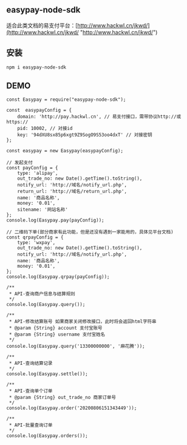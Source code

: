 ## easypay-node-sdk

适合此类文档的易支付平台：[http://www.hackwl.cn/jkwd/](http://www.hackwl.cn/jkwd/ "http://www.hackwl.cn/jkwd/")

## 安装

   `npm i easypay-node-sdk`
   
## DEMO
	
	const Easypay = require("easypay-node-sdk");
    
    const  easypayConfig = { 
        domain: 'http://pay.hackwl.cn', // 易支付接口，需带协议http://或https://
        pid: 10002, // 对接id
        key: '94dXU8sx85p6xgt9Z9SogO9S53oo4dxT' // 对接密钥
    };
    
    const easypay = new Easypay(easypayConfig);

    // 发起支付
    const payConfig = {
        type: 'alipay',
        out_trade_no: new Date().getTime().toString(),
        notify_url: 'http://域名/notify_url.php',
        return_url: 'http://域名/return_url.php',
        name: '商品名称',
        money: '0.01',
        sitename: '网站名称'
    };
    console.log(Easypay.pay(payConfig));
    
    // 二维码下单(部分商家有此功能，但是还没有遇到一家能用的，具体见平台文档)
    const qrpayConfig = {
        type: 'wxpay',
        out_trade_no: new Date().getTime().toString(),
        notify_url: 'http://域名/notify_url.php',
        name: '商品名称',
        money: '0.01',
    };
    console.log(Easypay.qrpay(payConfig));
    
    /**
     * API-查询商户信息与结算规则
     */
    console.log(Easypay.query());
    
    /**
     * API-修改结算账号 如果商家关闭修改接口，此时将会返回html字符串
     * @param {String} account 支付宝账号
     * @param {String} username 支付宝姓名
     */
    console.log(Easypay.query('13300000000', '麻花腾'));
    
    /**
     * API-查询结算记录
     */
    console.log(Easypay.settle());
    
    /**
     * API-查询单个订单
     * @param {String} out_trade_no 商家订单号
     */
    console.log(Easypay.order('20200806151343449'));
    
    /**
     * API-批量查询订单
     */
    console.log(Easypay.orders());
    
